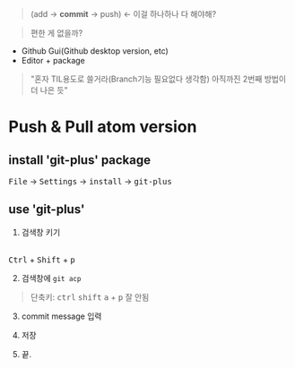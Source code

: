 > (add -> **commit** -> push) <- 이걸 하나하나 다 해야해?

> 편한 게 없을까?

- Github Gui(Github desktop version, etc)
- Editor + package

> "혼자 TIL용도로 쓸거라(Branch기능 필요없다 생각함) 아직까진 2번째 방법이 더 나은 듯"

# Push & Pull atom version

## install 'git-plus' package
<kbd>File</kbd> -> <kbd>Settings</kbd> -> <kbd>install</kbd> -> <kbd>git-plus</kbd>

## use 'git-plus'

1. 검색창 키기
</br>
<kbd>Ctrl</kbd> + <kbd> Shift</kbd> + <kbd> p </kbd>

2. 검색창에 `git acp`
> 단축키: <kbd>ctrl</kbd> <kbd>shift</kbd> <kbd>a</kbd> + <kbd>p</kbd> 잘 안됨
3. commit message 입력

4. 저장

5. 끝.
